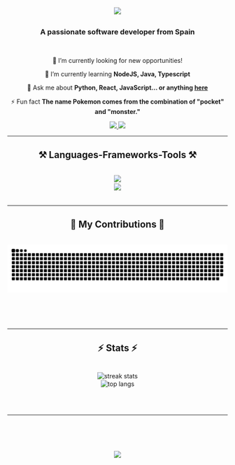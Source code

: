 
<h1 align="center">
    <img src="https://readme-typing-svg.herokuapp.com/?font=Righteous&size=35&center=true&vCenter=true&width=500&height=70&duration=4000&lines=Hi+There!+👋;+I'm+Pablo+Berlanga!;" />
</h1>

<h3 align="center">A passionate software developer from Spain </h3>

<br/>

<div align="center">
 
🔭 I’m currently looking for new opportunities!
 
🌱 I’m currently learning **NodeJS, Java, Typescript**

💬 Ask me about **Python, React, JavaScript... or anything [here](https://www.linkedin.com/in/pablo-berlanga-mbala)**

⚡ Fun fact **The name Pokemon comes from the combination of "pocket" and "monster."**

 </div>
 
<div align="center"> 
  <a href="mailto:pabermb@gmail.com">
    <img src="https://img.shields.io/badge/Gmail-333333?style=for-the-badge&logo=gmail&logoColor=red" />
  </a>
  <a href="https://linkedin.com/in/pablo-berlanga-mbala" target="_blank">
    <img src="https://img.shields.io/badge/LinkedIn-0077B5?style=for-the-badge&logo=linkedin&logoColor=white" target="_blank" />
  </a>
</div>

 <hr/>
 
<h2 align="center">⚒️ Languages-Frameworks-Tools ⚒️</h2>
<br/>
<div align="center">
    <img src="https://skillicons.dev/icons?i=react,python,javascript,html,css,mysql" /> <br>
    <img src="https://skillicons.dev/icons?i=tailwind,postgresql,bootstrap,vscode,flask,figma,git,github" /><br>
</div>

<br/>
<hr/>

<div align="center">
  <h2>🐍 My Contributions 🐍</h2>
  <br>
<img alt="snake eating my contributions" src="https://raw.githubusercontent.com/MeliodasCRM/MeliodasCRM/output/github-contribution-grid-snake.svg" />
  
  <br/><br/><br/>
</div>

<hr/>

<h2 align="center">⚡ Stats ⚡</h2>
<br>
<div align=center>
    <img width=390 src="https://github-readme-stats.vercel.app/api?username=MeliodasCRM&theme=react&show_icons=true&hide_border=false&count_private=true" alt="streak stats"/><br>
  <img width=325 align="center" src="https://github-readme-stats.vercel.app/api/top-langs/?username=MeliodasCRM&theme=react&show_icons=true&hide_border=false&layout=compact" alt="top langs" />
</div>

<br/><br/>

<hr/>

<br/>

<h1 align="center">
    <img src="https://readme-typing-svg.herokuapp.com/?font=Righteous&size=35&center=true&vCenter=true&width=550&height=70&duration=4800&lines=Thanks+For+Visiting!;+Contact+Me+Through+My+Socials!;" />
</h1>

<br/>
